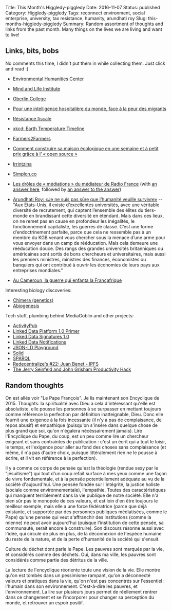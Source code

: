 Title: This Month's Higgledy-piggledy
Date: 2016-11-07
Status: published
Category: Higgledy-piggledy
Tags: reconnect environment, social enterprise, university, tax resistance, humanity, arundhati roy
Slug: this-months-higgledy-piggledy
Summary: Random assortment of thoughts and links from the past month. Many things on the lives we are living and want to live!



Links, bits, bobs
-----------------

No comments this time, I didn't put them in while collecting them. Just click and read :)

* [Environmental Humanities Center](https://ehc.english.ucsb.edu/)
* [Mind and Life Institute](https://www.mindandlife.org/)
* [Oberlin College](https://en.wikipedia.org/wiki/Oberlin_College)
* [Pour une intelligence hospitalière du monde, face à la peur des migrants](https://www.mediapart.fr/journal/culture-idees/161016/pour-une-intelligence-hospitaliere-du-monde-face-la-peur-des-migrants)
* [Résistance fiscale](https://fr.wikipedia.org/wiki/R%C3%A9sistance_fiscale)
* [xkcd: Earth Temperature Timeline](http://xkcd.com/1732/)
* [Farmers2Farmers](https://fr.farmers2farmers.org/)
* [Comment construire sa maison écologique en une semaine et à petit prix grâce à l’ « open source »](https://www.bastamag.net/Comment-construire-sa-maison-ecologique-en-une-semaine-et-a-petit-prix-grace-a)
* [Irrintzina](http://www.irrintzina-le-film.com/)
* [Simplon.co](http://simplon.co/)

* [Les drôles de « médiations » du médiateur de Radio France](http://www.acrimed.org/Les-droles-de-mediations-du-mediateur-de-Radio) (with [an answer here](http://mediateur.radiofrance.fr/infos/oui-auditeurs-ecoutes/), followed by [an answer to the answer](http://www.acrimed.org/Le-mediateur-de-Radio-France-repond-a-Acrimed))
* [
Arundhati Roy: «Je ne suis pas sûre que l’humanité veuille survivre»](https://www.mediapart.fr/journal/culture-idees/131016/arundhati-roy-je-ne-suis-pas-sure-que-l-humanite-veuille-survivre) -- "Aux États-Unis, il existe d’excellentes universités, avec une véritable diversité de recrutement, qui captent l’ensemble des élites du tiers-monde en brandissant cette diversité en étendard. Mais dans ces lieux, on ne remet pas en cause en profondeur les inégalités, le fonctionnement capitaliste, les guerres de classe. C’est une forme d’endoctrinement parfaite, parce que cela ne ressemble pas à un membre du KGB venant vous chercher sous la menace d’une arme pour vous envoyer dans un camp de rééducation. Mais cela demeure une rééducation douce. Des rangs des grandes universités britanniques ou américaines sont sortis de bons chercheurs et universitaires, mais aussi les premiers ministres, ministres des finances, économistes ou banquiers qui ont contribué à ouvrir les économies de leurs pays aux entreprises mondiales."
* [Au Cameroun, la guerre qui enfanta la Françafrique](https://www.mediapart.fr/journal/culture-idees/131016/au-cameroun-la-guerre-qui-enfanta-la-francafrique)

Interesting biology discoveries:

* [Chimera (genetics)](https://en.wikipedia.org/wiki/Chimera_(genetics))
* [Abiogenesis](https://en.wikipedia.org/wiki/Abiogenesis)

Tech stuff, plumbing behind MediaGoblin and other projects:

* [ActivityPub](https://www.w3.org/TR/activitypub/)
* [Linked Data Platform 1.0 Primer](https://www.w3.org/TR/ldp-primer/)
* [Linked Data Signatures 1.0](https://web-payments.org/specs/source/ld-signatures/)
* [Linked Data Notifications](https://www.w3.org/TR/ldn/)
* [JSON-LD Playground](http://json-ld.org/playground/)
* [Solid](https://github.com/solid/solid)
* [SPARQL](https://en.wikipedia.org/wiki/SPARQL)
* [Redecentralize's #22: Juan Benet - IPFS](http://redecentralize.org/interviews/2016/10/16/22-juan-benet-ipfs.html)
* [The Jerry Seinfeld and John Grisham Productivity Hack](https://medium.com/the-mission/the-jerry-seinfeld-and-john-grisham-productivity-hack-9047669576f5)


Random thoughts
---------------

On est allés voir "Le Pape François". Je lis maintenant son Encyclique de 2015. Thoughts: la spiritualité avec Dieu a cela d'intéressant qu'elle est absolutiste, elle pousse les personnes à se surpasser en mettant toujours comme référence la perfection par définition inatteignable, Dieu. Donc elle fournit une exigence à la fois incessante (il n'y a pas de complaisance, de repos abusif) et empathique (puisqu'on s'insère dans quelque chose de plus grand que soi, qu'on n'égalera nécéssairement jamais). Lire l'Encyclique du Pape, du coup, est un peu comme lire un chercheur exigeant et sans contraintes de publication : c'est un écrit qui a tout le loisir, le temps, et l'exigence pour aller au fond des choses sans complaisance (et même, il n'a pas d'autre choix, puisque littéralement rien ne le pousse à écrire, et il vit en référence à la perfection).

Il y a comme ce corps de pensée qu'est la théologie (rendue sexy par le "jésuitisme") qui tout d'un coup refait surface à mes yeux comme une façon de vivre fondamentale, et à la pensée potentiellement adéquate au vu de la société d'aujourd'hui. Une pensée fondée sur l'intégrité, la justice holiste (sociale comme environnementale), l'empathie. Toutes des caractéristiques qui manquent terriblement dans la vie publique de notre société. Elle n'a bien sûr pas le monopole de ces valeurs, et est loin d'en être toujours le meilleur exemple, mais elle a une force fédératrice (parce que déjà existante, et supportée par des personnes publiques médiatisées, comme le Pape) qu'une pensée qui veut s'affranchir des institutions (comme la mienne) ne peut avoir aujourd'hui (puisque l'institution de cette pensée, sa communauté, serait encore à construire). Son discours résonne aussi avec l'idée, qui circule de plus en plus, de la déconnexion de l'espèce humaine du reste de la nature, et de la perte d'humanité de la société qui s'ensuit.

Culture du déchet dont parle le Pape. Les pauvres sont marqués par la vie, et considérés comme des déchets. Oui, dans ma ville, les pauvres sont considérés comme partie des détritus de la ville.

La lecture de l'encyclique réoriente toute une vision de la vie. Elle montre qu'on est tombés dans un pessimisme rampant, qu'on a déconnecté valeurs et pratiques dans la vie, qu'on n'est pas concentrés sur l'essentiel : l'humain dans son environnement. C'est-à-dire les pauvres, et l'environnement. La lire sur plusieurs jours permet de réellement rentrer dans ce changement et se l'incorporer pour changer sa perception du monde, et retrouver un espoir positif.
